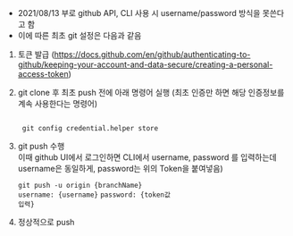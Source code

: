 
 
- 2021/08/13 부로 github API, CLI 사용 시 username/password 방식을 못쓴다고 함
- 이에 따른 최초 git 설정은 다음과 같음

1. 토큰 발급 (https://docs.github.com/en/github/authenticating-to-github/keeping-your-account-and-data-secure/creating-a-personal-access-token)
   
1. git clone 후 최초 push 전에 아래 명령어 실행 (최초 인증만 하면 해당 인증정보를 계속 사용한다는 명령어)
   
   <code>
    git config credential.helper store
   </code>
   
1. git push 수행  
   이때 github UI에서 로그인하면 CLI에서 username, password 를 입력하는데 username은 동일하게, password는 위의 Token을 붙여넣음) 
   
   <code>git push -u origin {branchName}</code>        
   <code>username: {username}</code>
   <code>password: {token값 입력}</code>
   
1. 정상적으로 push